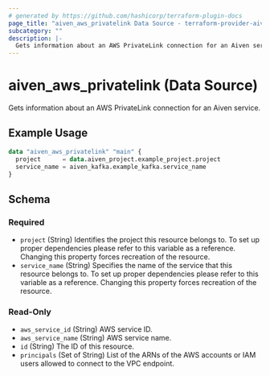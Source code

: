 ```yaml
---
# generated by https://github.com/hashicorp/terraform-plugin-docs
page_title: "aiven_aws_privatelink Data Source - terraform-provider-aiven"
subcategory: ""
description: |-
  Gets information about an AWS PrivateLink connection for an Aiven service.
---
```


# aiven_aws_privatelink (Data Source)

Gets information about an AWS PrivateLink connection for an Aiven service.

## Example Usage

```terraform
data "aiven_aws_privatelink" "main" {
  project      = data.aiven_project.example_project.project
  service_name = aiven_kafka.example_kafka.service_name
}
```

<!-- schema generated by tfplugindocs -->
## Schema

### Required

- `project` (String) Identifies the project this resource belongs to. To set up proper dependencies please refer to this variable as a reference. Changing this property forces recreation of the resource.
- `service_name` (String) Specifies the name of the service that this resource belongs to. To set up proper dependencies please refer to this variable as a reference. Changing this property forces recreation of the resource.

### Read-Only

- `aws_service_id` (String) AWS service ID.
- `aws_service_name` (String) AWS service name.
- `id` (String) The ID of this resource.
- `principals` (Set of String) List of the ARNs of the AWS accounts or IAM users allowed to connect to the VPC endpoint.
